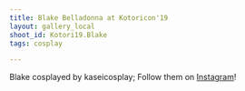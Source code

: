 ```yaml
---
title: Blake Belladonna at Kotoricon'19
layout: gallery_local
shoot_id: Kotori19.Blake
tags: cosplay

---
```


Blake cosplayed by kaseicosplay; Follow them on [Instagram](https://www.instagram.com/kaseicosplay)!

